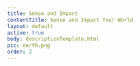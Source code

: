 ```yaml
---
title: Sense and Impact
contentTitle: Sense and Impact Your World
layout: default
active: true
body: descriptionTemplate.html
pic: earth.png
order: 2
---
```

